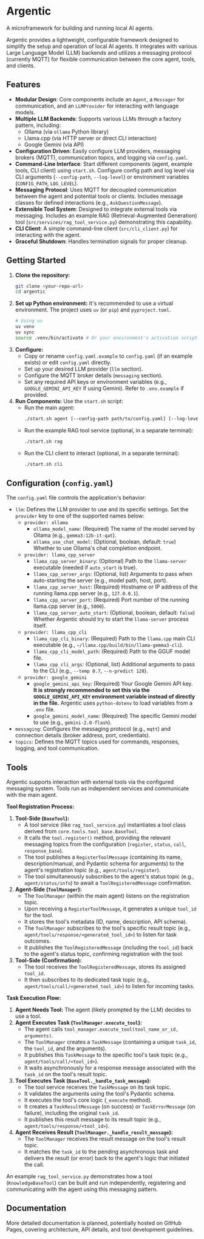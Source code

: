 # Argentic

A microframework for building and running local AI agents.

Argentic provides a lightweight, configurable framework designed to simplify the setup and operation of local AI agents. It integrates with various Large Language Model (LLM) backends and utilizes a messaging protocol (currently MQTT) for flexible communication between the core agent, tools, and clients.

## Features

*   **Modular Design**: Core components include an `Agent`, a `Messager` for communication, and an `LLMProvider` for interacting with language models.
*   **Multiple LLM Backends**: Supports various LLMs through a factory pattern, including:
    *   Ollama (via `ollama` Python library)
    *   Llama.cpp (via HTTP server or direct CLI interaction)
    *   Google Gemini (via API)
*   **Configuration Driven**: Easily configure LLM providers, messaging brokers (MQTT), communication topics, and logging via `config.yaml`.
*   **Command-Line Interface**: Start different components (agent, example tools, CLI client) using `start.sh`. Configure config path and log level via CLI arguments (`--config-path`, `--log-level`) or environment variables (`CONFIG_PATH`, `LOG_LEVEL`).
*   **Messaging Protocol**: Uses MQTT for decoupled communication between the agent and potential tools or clients. Includes message classes for defined interactions (e.g., `AskQuestionMessage`).
*   **Extensible Tool System**: Designed to integrate external tools via messaging. Includes an example RAG (Retrieval-Augmented Generation) tool (`src/services/rag_tool_service.py`) demonstrating this capability.
*   **CLI Client**: A simple command-line client (`src/cli_client.py`) for interacting with the agent.
*   **Graceful Shutdown**: Handles termination signals for proper cleanup.

## Getting Started

1.  **Clone the repository:**
    ```bash
    git clone <your-repo-url>
    cd argentic
    ```
2.  **Set up Python environment:**
    It's recommended to use a virtual environment. The project uses `uv` (or `pip`) and `pyproject.toml`.
    ```bash
    # Using uv
    uv venv
    uv sync
    source .venv/bin/activate # Or your environment's activation script
    ```
3.  **Configure:**
    *   Copy or rename `config.yaml.example` to `config.yaml` (if an example exists) or edit `config.yaml` directly.
    *   Set up your desired LLM provider (`llm` section).
    *   Configure the MQTT broker details (`messaging` section).
    *   Set any required API keys or environment variables (e.g., `GOOGLE_GEMINI_API_KEY` if using Gemini). Refer to `.env.example` if provided.
4.  **Run Components:**
    Use the `start.sh` script:
    *   Run the main agent:
        ```bash
        ./start.sh agent [--config-path path/to/config.yaml] [--log-level DEBUG]
        ```
    *   Run the example RAG tool service (optional, in a separate terminal):
        ```bash
        ./start.sh rag
        ```
    *   Run the CLI client to interact (optional, in a separate terminal):
        ```bash
        ./start.sh cli
        ```

## Configuration (`config.yaml`)

The `config.yaml` file controls the application's behavior:

*   `llm`: Defines the LLM provider to use and its specific settings. Set the `provider` key to one of the supported names below:
    *   `provider: ollama`
        *   `ollama_model_name`: (Required) The name of the model served by Ollama (e.g., `gemma3:12b-it-qat`).
        *   `ollama_use_chat_model`: (Optional, boolean, default: `true`) Whether to use Ollama's chat completion endpoint.
    *   `provider: llama_cpp_server`
        *   `llama_cpp_server_binary`: (Optional) Path to the `llama-server` executable (needed if `auto_start` is true).
        *   `llama_cpp_server_args`: (Optional, list) Arguments to pass when auto-starting the server (e.g., model path, host, port).
        *   `llama_cpp_server_host`: (Required) Hostname or IP address of the running llama.cpp server (e.g., `127.0.0.1`).
        *   `llama_cpp_server_port`: (Required) Port number of the running llama.cpp server (e.g., `5000`).
        *   `llama_cpp_server_auto_start`: (Optional, boolean, default: `false`) Whether Argentic should try to start the `llama-server` process itself.
    *   `provider: llama_cpp_cli`
        *   `llama_cpp_cli_binary`: (Required) Path to the `llama.cpp` main CLI executable (e.g., `~/llama.cpp/build/bin/llama-gemma3-cli`).
        *   `llama_cpp_cli_model_path`: (Required) Path to the GGUF model file.
        *   `llama_cpp_cli_args`: (Optional, list) Additional arguments to pass to the CLI (e.g., `--temp 0.7`, `--n-predict 128`).
    *   `provider: google_gemini`
        *   `google_gemini_api_key`: (Required) Your Google Gemini API key. **It is strongly recommended to set this via the `GOOGLE_GEMINI_API_KEY` environment variable instead of directly in the file.** Argentic uses `python-dotenv` to load variables from a `.env` file.
        *   `google_gemini_model_name`: (Required) The specific Gemini model to use (e.g., `gemini-2.0-flash`).
*   `messaging`: Configures the messaging protocol (e.g., `mqtt`) and connection details (broker address, port, credentials).
*   `topics`: Defines the MQTT topics used for commands, responses, logging, and tool communication.

## Tools

Argentic supports interaction with external tools via the configured messaging system. Tools run as independent services and communicate with the main agent.

**Tool Registration Process:**

1.  **Tool-Side (`BaseTool`):**
    *   A tool service (like `rag_tool_service.py`) instantiates a tool class derived from `core.tools.tool_base.BaseTool`.
    *   It calls the `tool.register()` method, providing the relevant messaging topics from the configuration (`register`, `status`, `call`, `response_base`).
    *   The tool publishes a `RegisterToolMessage` (containing its name, description/manual, and Pydantic schema for arguments) to the agent's registration topic (e.g., `agent/tools/register`).
    *   The tool simultaneously subscribes to the agent's status topic (e.g., `agent/status/info`) to await a `ToolRegisteredMessage` confirmation.
2.  **Agent-Side (`ToolManager`):**
    *   The `ToolManager` (within the main agent) listens on the registration topic.
    *   Upon receiving a `RegisterToolMessage`, it generates a unique `tool_id` for the tool.
    *   It stores the tool's metadata (ID, name, description, API schema).
    *   The `ToolManager` subscribes to the tool's specific result topic (e.g., `agent/tools/response/<generated_tool_id>`) to listen for task outcomes.
    *   It publishes the `ToolRegisteredMessage` (including the `tool_id`) back to the agent's status topic, confirming registration with the tool.
3.  **Tool-Side (Confirmation):**
    *   The tool receives the `ToolRegisteredMessage`, stores its assigned `tool_id`.
    *   It then subscribes to its dedicated task topic (e.g., `agent/tools/call/<generated_tool_id>`) to listen for incoming tasks.

**Task Execution Flow:**

1.  **Agent Needs Tool:** The agent (likely prompted by the LLM) decides to use a tool.
2.  **Agent Executes Task (`ToolManager.execute_tool`):**
    *   The agent calls `tool_manager.execute_tool(tool_name_or_id, arguments)`.
    *   The `ToolManager` creates a `TaskMessage` (containing a unique `task_id`, the `tool_id`, and the arguments).
    *   It publishes this `TaskMessage` to the specific tool's task topic (e.g., `agent/tools/call/<tool_id>`).
    *   It waits asynchronously for a response message associated with the `task_id` on the tool's result topic.
3.  **Tool Executes Task (`BaseTool._handle_task_message`):**
    *   The tool service receives the `TaskMessage` on its task topic.
    *   It validates the arguments using the tool's Pydantic schema.
    *   It executes the tool's core logic (`_execute` method).
    *   It creates a `TaskResultMessage` (on success) or `TaskErrorMessage` (on failure), including the original `task_id`.
    *   It publishes this result message to its result topic (e.g., `agent/tools/response/<tool_id>`).
4.  **Agent Receives Result (`ToolManager._handle_result_message`):**
    *   The `ToolManager` receives the result message on the tool's result topic.
    *   It matches the `task_id` to the pending asynchronous task and delivers the result (or error) back to the agent's logic that initiated the call.

An example `rag_tool_service.py` demonstrates how a tool (`KnowledgeBaseTool`) can be built and run independently, registering and communicating with the agent using this messaging pattern.

## Documentation

More detailed documentation is planned, potentially hosted on GitHub Pages, covering architecture, API details, and tool development guidelines.
